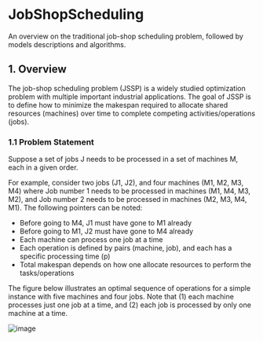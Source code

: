 # JobShopScheduling
An overview on the traditional job-shop scheduling problem, followed by models descriptions and algorithms.

## 1. Overview
The job-shop scheduling problem (JSSP) is a widely studied optimization problem with multiple important industrial applications. The goal of JSSP is to define how to minimize the makespan required to allocate shared resources (machines) over time to complete competing activities/operations (jobs).

### 1.1 Problem Statement
Suppose a set of jobs J needs to be processed in a set of machines M, each in a given order. 

For example, consider two jobs (J1, J2), and four machines (M1, M2, M3, M4) where Job number 1 needs to be processed in machines (M1, M4, M3, M2), and Job number 2 needs to be processed in machines (M2, M3, M4, M1). The following pointers can be noted:
  - Before going to M4, J1 must have gone to M1 already
  - Before going to M1, J2 must have gone to M4 already
  - Each machine can process one job at a time
  - Each operation is defined by pairs (machine, job), and each has a specific processing time (p)
  - Total makespan depends on how one allocate resources to perform the tasks/operations

The figure below illustrates an optimal sequence of operations for a simple instance with five machines and four jobs. Note that (1) each machine processes just one job at a time, and (2) each job is processed by only one machine at a time.

![image](https://user-images.githubusercontent.com/70025024/236583834-a09c0810-733e-4e90-8c19-b5be4798a7d1.png)

